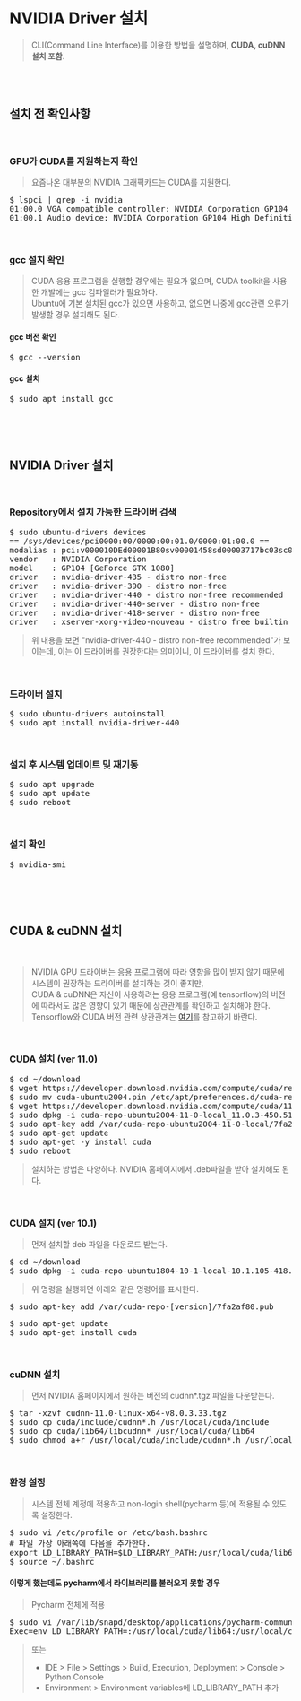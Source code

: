 # NVIDIA Driver 설치
> CLI(Command Line Interface)를 이용한 방법을 설명하며, **CUDA, cuDNN 설치 포함**.

</br></br>


## 설치 전 확인사항
</br>

### GPU가 CUDA를 지원하는지 확인
> 요즘나온 대부분의 NVIDIA 그래픽카드는 CUDA를 지원한다.
<pre>$ lspci | grep -i nvidia
01:00.0 VGA compatible controller: NVIDIA Corporation GP104 [GeForce GTX 1080] (rev a1)
01:00.1 Audio device: NVIDIA Corporation GP104 High Definition Audio Controller (rev a1)</pre>
</br>

### gcc 설치 확인
> CUDA 응용 프로그램을 실행할 경우에는 필요가 없으며, CUDA toolkit을 사용한 개발에는 gcc 컴파일러가 필요하다.</br>
> Ubuntu에 기본 설치된 gcc가 있으면 사용하고, 없으면 나중에 gcc관련 오류가 발생할 경우 설치해도 된다.
#### gcc 버전 확인
<pre>$ gcc --version</pre>
#### gcc 설치
<pre>$ sudo apt install gcc</pre>

</br></br></br>


## NVIDIA Driver 설치
</br>

### Repository에서 설치 가능한 드라이버 검색
<pre>$ sudo ubuntu-drivers devices
== /sys/devices/pci0000:00/0000:00:01.0/0000:01:00.0 ==
modalias : pci:v000010DEd00001B80sv00001458sd00003717bc03sc00i00
vendor   : NVIDIA Corporation
model    : GP104 [GeForce GTX 1080]
driver   : nvidia-driver-435 - distro non-free
driver   : nvidia-driver-390 - distro non-free
driver   : nvidia-driver-440 - distro non-free recommended
driver   : nvidia-driver-440-server - distro non-free
driver   : nvidia-driver-418-server - distro non-free
driver   : xserver-xorg-video-nouveau - distro free builtin</pre>
> 위 내용을 보면 "nvidia-driver-440 - distro non-free recommended"가 보이는데, 이는 이 드라이버를 권장한다는 의미이니, 이 드라이버를 설치 한다.
</br>

### 드라이버 설치
<pre>$ sudo ubuntu-drivers autoinstall
$ sudo apt install nvidia-driver-440</pre>
</br>

### 설치 후 시스템 업데이트 및 재기동
<pre>$ sudo apt upgrade
$ sudo apt update
$ sudo reboot</pre>
</br>

### 설치 확인
<pre>$ nvidia-smi</pre>

</br></br></br>


## CUDA & cuDNN 설치
</br>

> NVIDIA GPU 드라이버는 응용 프로그램에 따라 영향을 많이 받지 않기 때문에 시스템이 권장하는 드라이버를 설치하는 것이 좋지만, </br>
> CUDA & cuDNN은 자신이 사용하려는 응용 프로그램(예 tensorflow)의 버전에 따라서도 많은 영향이 있기 때문에 상관관계를 확인하고 설치해야 한다.</br>
> Tensorflow와 CUDA 버전 관련 상관관계는 [여기](https://user-images.githubusercontent.com/31339365/92359500-50827680-f126-11ea-840d-5d0dd06a799f.png)를 참고하기 바란다.

</br>

### CUDA 설치 (ver 11.0)
<pre>$ cd ~/download
$ wget https://developer.download.nvidia.com/compute/cuda/repos/ubuntu2004/x86_64/cuda-ubuntu2004.pin
$ sudo mv cuda-ubuntu2004.pin /etc/apt/preferences.d/cuda-repository-pin-600
$ wget https://developer.download.nvidia.com/compute/cuda/11.0.3/local_installers/cuda-repo-ubuntu2004-11-0-local_11.0.3-450.51.06-1_amd64.deb
$ sudo dpkg -i cuda-repo-ubuntu2004-11-0-local_11.0.3-450.51.06-1_amd64.deb
$ sudo apt-key add /var/cuda-repo-ubuntu2004-11-0-local/7fa2af80.pub
$ sudo apt-get update
$ sudo apt-get -y install cuda
$ sudo reboot</pre>
> 설치하는 방법은 다양하다. NVIDIA 홈페이지에서 .deb파일을 받아 설치해도 된다.
</br>

### CUDA 설치 (ver 10.1)
> 먼저 설치할 deb 파일을 다운로드 받는다.
<pre>$ cd ~/download
$ sudo dpkg -i cuda-repo-ubuntu1804-10-1-local-10.1.105-418.39_1.0-1_amd64.deb</pre>
> 위 명령을 실행하면 아래와 같은 명령어를 표시한다.
<pre>$ sudo apt-key add /var/cuda-repo-[version]/7fa2af80.pub</pre>
<pre>$ sudo apt-get update
$ sudo apt-get install cuda</pre>
</br>

### cuDNN 설치
> 먼저 NVIDIA 홈페이지에서 원하는 버전의 cudnn*.tgz 파일을 다운받는다.
<pre>$ tar -xzvf cudnn-11.0-linux-x64-v8.0.3.33.tgz
$ sudo cp cuda/include/cudnn*.h /usr/local/cuda/include
$ sudo cp cuda/lib64/libcudnn* /usr/local/cuda/lib64
$ sudo chmod a+r /usr/local/cuda/include/cudnn*.h /usr/local/cuda/lib64/libcudnn*</pre>
</br>

### 환경 설정
> 시스템 전체 계정에 적용하고 non-login shell(pycharm 등)에 적용될 수 있도록 설정한다.
<pre>$ sudo vi /etc/profile or /etc/bash.bashrc
# 파일 가장 아래쪽에 다음을 추가한다.
export LD_LIBRARY_PATH=$LD_LIBRARY_PATH:/usr/local/cuda/lib64:/usr/local/cuda/extras/CUPTI/lib64
$ source ~/.bashrc</pre>
#### 이렇게 했는데도 pycharm에서 라이브러리를 불러오지 못할 경우
> Pycharm 전체에 적용
<pre>$ sudo vi /var/lib/snapd/desktop/applications/pycharm-community_pycharm-community.desktop
Exec=env LD_LIBRARY_PATH=:/usr/local/cuda/lib64:/usr/local/cuda/extras/CUPTI/lib64 ...
</pre>
> 또는
> - IDE > File > Settings > Build, Execution, Deployment > Console > Python Console
> - Environment > Environment variables에 LD_LIBRARY_PATH 추가


